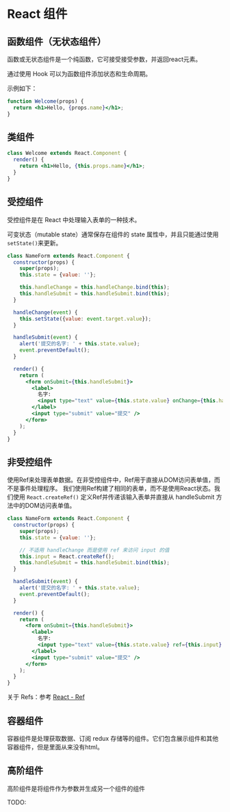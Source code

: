 # React 组件
## 函数组件（无状态组件）
函数或无状态组件是一个纯函数，它可接受接受参数，并返回react元素。

通过使用 Hook 可以为函数组件添加状态和生命周期。

示例如下：
```jsx
function Welcome(props) {
  return <h1>Hello, {props.name}</h1>;
}
```

## 类组件
```jsx
class Welcome extends React.Component {
  render() {
    return <h1>Hello, {this.props.name}</h1>;
  }
}
```

## 受控组件
受控组件是在 React 中处理输入表单的一种技术。

可变状态（mutable state）通常保存在组件的 state 属性中，并且只能通过使用 `setState()`来更新。

```jsx
class NameForm extends React.Component {
  constructor(props) {
    super(props);
    this.state = {value: ''};

    this.handleChange = this.handleChange.bind(this);
    this.handleSubmit = this.handleSubmit.bind(this);
  }

  handleChange(event) {
    this.setState({value: event.target.value});
  }

  handleSubmit(event) {
    alert('提交的名字: ' + this.state.value);
    event.preventDefault();
  }

  render() {
    return (
      <form onSubmit={this.handleSubmit}>
        <label>
          名字:
          <input type="text" value={this.state.value} onChange={this.handleChange} />
        </label>
        <input type="submit" value="提交" />
      </form>
    );
  }
}
```

## 非受控组件
使用Ref来处理表单数据。在非受控组件中，Ref用于直接从DOM访问表单值，而不是事件处理程序。
我们使用Ref构建了相同的表单，而不是使用React状态。我们使用 `React.createRef()` 定义Ref并传递该输入表单并直接从 handleSubmit 方法中的DOM访问表单值。

```jsx
class NameForm extends React.Component {
  constructor(props) {
    super(props);
    this.state = {value: ''};

    // 不适用 handleChange 而是使用 ref 来访问 input 的值
    this.input = React.createRef();
    this.handleSubmit = this.handleSubmit.bind(this);
  }

  handleSubmit(event) {
    alert('提交的名字: ' + this.state.value);
    event.preventDefault();
  }

  render() {
    return (
      <form onSubmit={this.handleSubmit}>
        <label>
          名字:
          <input type="text" value={this.state.value} ref={this.input} />
        </label>
        <input type="submit" value="提交" />
      </form>
    );
  }
}
```

关于 Refs：参考 [React - Ref](./Ref.md)

## 容器组件
容器组件是处理获取数据、订阅 redux 存储等的组件。它们包含展示组件和其他容器组件，但是里面从来没有html。


## 高阶组件
高阶组件是将组件作为参数并生成另一个组件的组件

TODO: